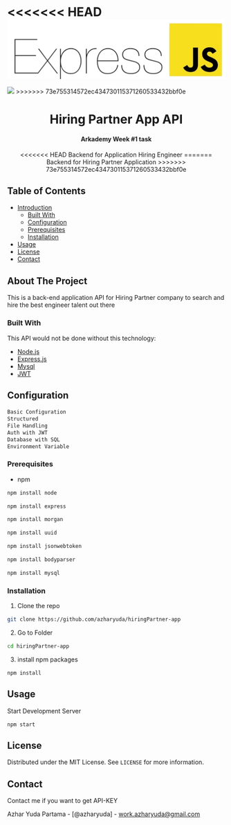 <<<<<<< HEAD
  <img align = "center" src = "src/ExpressJS.png">
=======
  <img src = "https://buttercms.com/static/images/tech_banners/ExpressJS.png">
>>>>>>> 73e755314572ec434730115371260533432bbf0e
  <h1 align="center">Hiring Partner App API</h1>
  <h4 align="center">Arkademy Week #1 task</h4>

  <p align="center">
<<<<<<< HEAD
  Backend for Application Hiring Engineer
=======
  Backend for Hiring Partner Application
>>>>>>> 73e755314572ec434730115371260533432bbf0e
    <br />

  </p>
</p>



<!-- TABLE OF CONTENTS -->
## Table of Contents

* [Introduction](#introduction)
  * [Built With](#built-with)
  * [Configuration](#config)
  * [Prerequisites](#prerequisites)
  * [Installation](#installation)
* [Usage](#usage)
* [License](#license)
* [Contact](#contact)




<!-- ABOUT THE PROJECT -->
## About The Project

This is a back-end application API for Hiring Partner company to search and hire the best engineer talent out there

### Built With
This API would not be done without this technology:

* [Node.js](https://nodejs.org)
* [Express.js](https://expressjs.com)
* [Mysql](https://mysql.com)
* [JWT](https://jwt.io)


## Configuration

    Basic Configuration
    Structured
    File Handling
    Auth with JWT
    Database with SQL
    Environment Variable


<!-- GETTING STARTED -->


### Prerequisites


* npm
```sh
npm install node
```
```sh
npm install express
```
```sh
npm install morgan
```
```sh
npm install uuid
```
```sh
npm install jsonwebtoken
```
```sh
npm install bodyparser
```
```sh
npm install mysql
```

### Installation


1. Clone the repo
```sh
git clone https://github.com/azharyuda/hiringPartner-app
```
2. Go to Folder
```sh
cd hiringPartner-app
```
3. install npm packages
```JS
npm install
```



<!-- USAGE EXAMPLES -->
## Usage

Start Development Server

```JS
npm start
```







<!-- LICENSE -->
## License

Distributed under the MIT License. See `LICENSE` for more information.



<!-- CONTACT -->
## Contact

Contact me if you want to get API-KEY

Azhar Yuda Partama - [@azharyuda] - work.azharyuda@gmail.com









<!-- MARKDOWN LINKS & IMAGES -->
<!-- https://www.markdownguide.org/basic-syntax/#reference-style-links -->

